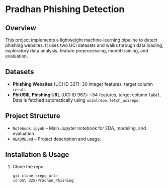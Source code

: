 # Pradhan Phishing Detection

## Overview

This project implements a lightweight machine‑learning pipeline to detect phishing websites. It uses two UCI datasets and walks through data loading, exploratory data analysis, feature preprocessing, model training, and evaluation.

## Datasets

- **Phishing Websites** (UCI ID 327): 30 integer features, target column `result`.
- **PhiUSIIL Phishing URL** (UCI ID 967): ~54 features, target column `label`.  
  Data is fetched automatically using `ucimlrepo.fetch_ucirepo`.

## Project Structure

- `Notebook.ipynb` – Main Jupyter notebook for EDA, modeling, and evaluation.
- `README.md` – Project description and usage.

## Installation & Usage

1. Clone the repo:
   ```bash
   git clone <repo_url>
   cd DS\ 325/Pradhan_Phishing
   ```
